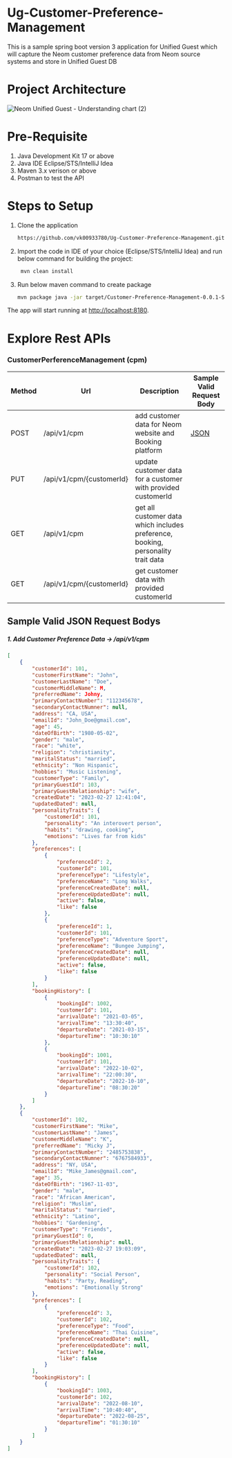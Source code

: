 # Ug-Customer-Preference-Management
This is a sample spring boot version 3 application for Unified Guest which will capture the Neom customer preference data from Neom source systems and store in Unified Guest DB

# Project Architecture

![Neom Unified Guest - Understanding chart (2)](https://user-images.githubusercontent.com/124668010/220737014-8d7f2693-a88e-4ddf-a7e0-546c8bdfee6a.png)

# Pre-Requisite
1. Java Development Kit 17 or above
2. Java IDE Eclipse/STS/IntelliJ Idea
3. Maven 3.x verison or above
4. Postman to test the API

# Steps to Setup
1. Clone the application

     ```bash
    https://github.com/vk00933780/Ug-Customer-Preference-Management.git
    ```

2. Import the code in IDE of your choice (Eclipse/STS/IntelliJ Idea) and run below command for building the project:
    
   ```bash
    mvn clean install
   ```

3. Run below maven command to create package
    
    ```bash
    mvn package java -jar target/Customer-Preference-Management-0.0.1-SNAPSHOT.jar
    ```
The app will start running at <http://localhost:8180>.
  
# Explore Rest APIs

### CustomerPerferenceManagement (cpm)

| Method | Url | Description | Sample Valid Request Body |
| ------ | --- | ----------- | ------------------------- |
| POST    | /api/v1/cpm | add customer data for Neom website and Booking platform | [JSON](#customerInfo) |
| PUT    | /api/v1/cpm/{customerId} | update customer data for a customer with provided customerId | |
| GET    | /api/v1/cpm | get all customer data which includes preference, booking, personality trait data | |
| GET    | /api/v1/cpm/{customerId} | get customer data with provided customerId | |

## Sample Valid JSON Request Bodys

##### <a id="customerInfo">1. Add Customer Preference Data -> /api/v1/cpm</a>
```json
[
    {
        "customerId": 101,
        "customerFirstName": "John",
        "customerLastName": "Doe",
        "customerMiddleName": M,
        "preferredName": Johny,
        "primaryContactNumber": "112345678",
        "secondaryContactNumner": null,
        "address": "CA, USA",
        "emailId": "John_Doe@gmail.com",
        "age": 45,
        "dateOfBirth": "1980-05-02",
        "gender": "male",
        "race": "white",
        "religion": "christianity",
        "maritalStatus": "married",
        "ethnicity": "Non Hispanic",
        "hobbies": "Music Listening",
        "customerType": "Family",
        "primaryGuestId": 103,
        "primaryGuestRelationship": "wife",
        "createdDate": "2023-02-27 12:41:04",
        "updatedDated": null,
        "personalityTraits": {
            "customerId": 101,
            "personality": "An interovert person",
            "habits": "drawing, cooking",
            "emotions": "Lives far from kids"
        },
        "preferences": [
            {
                "preferenceId": 2,
                "customerId": 101,
                "preferenceType": "Lifestyle",
                "preferenceName": "Long Walks",
                "preferenceCreatedDate": null,
                "preferenceUpdatedDate": null,
                "active": false,
                "like": false
            },
            {
                "preferenceId": 1,
                "customerId": 101,
                "preferenceType": "Adventure Sport",
                "preferenceName": "Bungee Jumping",
                "preferenceCreatedDate": null,
                "preferenceUpdatedDate": null,
                "active": false,
                "like": false
            }
        ],
        "bookingHistory": [
            {
                "bookingId": 1002,
                "customerId": 101,
                "arrivalDate": "2021-03-05",
                "arrivalTime": "13:30:40",
                "departureDate": "2021-03-15",
                "departureTime": "10:30:10"
            },
            {
                "bookingId": 1001,
                "customerId": 101,
                "arrivalDate": "2022-10-02",
                "arrivalTime": "22:00:30",
                "departureDate": "2022-10-10",
                "departureTime": "08:30:20"
            }
        ]
    },
    {
        "customerId": 102,
        "customerFirstName": "Mike",
        "customerLastName": "James",
        "customerMiddleName": "K",
        "preferredName": "Micky J",
        "primaryContactNumber": "2485753838",
        "secondaryContactNumner": "6767584933",
        "address": "NY, USA",
        "emailId": "Mike_James@gmail.com",
        "age": 35,
        "dateOfBirth": "1967-11-03",
        "gender": "male",
        "race": "African American",
        "religion": "Muslim",
        "maritalStatus": "married",
        "ethnicity": "Latino",
        "hobbies": "Gardening",
        "customerType": "Friends",
        "primaryGuestId": 0,
        "primaryGuestRelationship": null,
        "createdDate": "2023-02-27 19:03:09",
        "updatedDated": null,
        "personalityTraits": {
            "customerId": 102,
            "personality": "Social Person",
            "habits": "Party, Reading",
            "emotions": "Emotionally Strong"
        },
        "preferences": [
            {
                "preferenceId": 3,
                "customerId": 102,
                "preferenceType": "Food",
                "preferenceName": "Thai Cuisine",
                "preferenceCreatedDate": null,
                "preferenceUpdatedDate": null,
                "active": false,
                "like": false
            }
        ],
        "bookingHistory": [
            {
                "bookingId": 1003,
                "customerId": 102,
                "arrivalDate": "2022-08-10",
                "arrivalTime": "10:40:40",
                "departureDate": "2022-08-25",
                "departureTime": "01:30:10"
            }
        ]
    }
]
```

